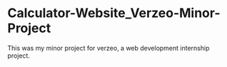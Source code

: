 # Calculator-Website_Verzeo-Minor-Project

This was my minor project for verzeo, a web development internship project.
